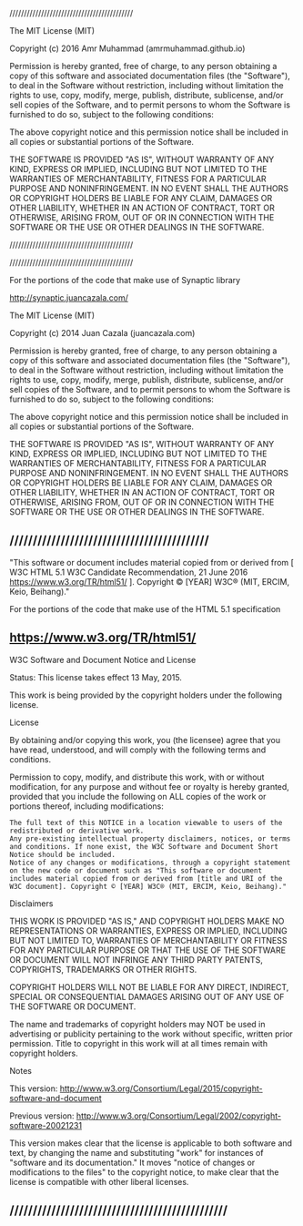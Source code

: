 ///////////////////////////////////////////


The MIT License (MIT)

Copyright (c) 2016 Amr Muhammad (amrmuhammad.github.io)

Permission is hereby granted, free of charge, to any person obtaining a copy
of this software and associated documentation files (the "Software"), to deal
in the Software without restriction, including without limitation the rights
to use, copy, modify, merge, publish, distribute, sublicense, and/or sell
copies of the Software, and to permit persons to whom the Software is
furnished to do so, subject to the following conditions:

The above copyright notice and this permission notice shall be included in all
copies or substantial portions of the Software.

THE SOFTWARE IS PROVIDED "AS IS", WITHOUT WARRANTY OF ANY KIND, EXPRESS OR
IMPLIED, INCLUDING BUT NOT LIMITED TO THE WARRANTIES OF MERCHANTABILITY,
FITNESS FOR A PARTICULAR PURPOSE AND NONINFRINGEMENT. IN NO EVENT SHALL THE
AUTHORS OR COPYRIGHT HOLDERS BE LIABLE FOR ANY CLAIM, DAMAGES OR OTHER
LIABILITY, WHETHER IN AN ACTION OF CONTRACT, TORT OR OTHERWISE, ARISING FROM,
OUT OF OR IN CONNECTION WITH THE SOFTWARE OR THE USE OR OTHER DEALINGS IN THE
SOFTWARE.

///////////////////////////////////////////

///////////////////////////////////////////

For the portions of the code that make use of
Synaptic library

http://synaptic.juancazala.com/


The MIT License (MIT)

Copyright (c) 2014 Juan Cazala (juancazala.com)

Permission is hereby granted, free of charge, to any person obtaining a copy
of this software and associated documentation files (the "Software"), to deal
in the Software without restriction, including without limitation the rights
to use, copy, modify, merge, publish, distribute, sublicense, and/or sell
copies of the Software, and to permit persons to whom the Software is
furnished to do so, subject to the following conditions:

The above copyright notice and this permission notice shall be included in all
copies or substantial portions of the Software.

THE SOFTWARE IS PROVIDED "AS IS", WITHOUT WARRANTY OF ANY KIND, EXPRESS OR
IMPLIED, INCLUDING BUT NOT LIMITED TO THE WARRANTIES OF MERCHANTABILITY,
FITNESS FOR A PARTICULAR PURPOSE AND NONINFRINGEMENT. IN NO EVENT SHALL THE
AUTHORS OR COPYRIGHT HOLDERS BE LIABLE FOR ANY CLAIM, DAMAGES OR OTHER
LIABILITY, WHETHER IN AN ACTION OF CONTRACT, TORT OR OTHERWISE, ARISING FROM,
OUT OF OR IN CONNECTION WITH THE SOFTWARE OR THE USE OR OTHER DEALINGS IN THE
SOFTWARE.

///////////////////////////////////////////
----

"This software or document includes material copied from or derived from 
[
W3C HTML 5.1 W3C Candidate Recommendation, 21 June 2016
https://www.w3.org/TR/html51/
]. 
Copyright © [YEAR] W3C® (MIT, ERCIM, Keio, Beihang)." 


For the portions of the code that make
use of the HTML 5.1 specification

https://www.w3.org/TR/html51/
----

W3C Software and Document Notice and License

Status: This license takes effect 13 May, 2015.

This work is being provided by the copyright holders under the following license.

License

By obtaining and/or copying this work, you (the licensee) agree that you have read, understood, and will comply with the following terms and conditions.

Permission to copy, modify, and distribute this work, with or without modification, for any purpose and without fee or royalty is hereby granted, provided that you include the following on ALL copies of the work or portions thereof, including modifications:

    The full text of this NOTICE in a location viewable to users of the redistributed or derivative work.
    Any pre-existing intellectual property disclaimers, notices, or terms and conditions. If none exist, the W3C Software and Document Short Notice should be included.
    Notice of any changes or modifications, through a copyright statement on the new code or document such as "This software or document includes material copied from or derived from [title and URI of the W3C document]. Copyright © [YEAR] W3C® (MIT, ERCIM, Keio, Beihang)." 

Disclaimers

THIS WORK IS PROVIDED "AS IS," AND COPYRIGHT HOLDERS MAKE NO REPRESENTATIONS OR WARRANTIES, EXPRESS OR IMPLIED, INCLUDING BUT NOT LIMITED TO, WARRANTIES OF MERCHANTABILITY OR FITNESS FOR ANY PARTICULAR PURPOSE OR THAT THE USE OF THE SOFTWARE OR DOCUMENT WILL NOT INFRINGE ANY THIRD PARTY PATENTS, COPYRIGHTS, TRADEMARKS OR OTHER RIGHTS.

COPYRIGHT HOLDERS WILL NOT BE LIABLE FOR ANY DIRECT, INDIRECT, SPECIAL OR CONSEQUENTIAL DAMAGES ARISING OUT OF ANY USE OF THE SOFTWARE OR DOCUMENT.

The name and trademarks of copyright holders may NOT be used in advertising or publicity pertaining to the work without specific, written prior permission. Title to copyright in this work will at all times remain with copyright holders.


Notes

This version: http://www.w3.org/Consortium/Legal/2015/copyright-software-and-document

Previous version: http://www.w3.org/Consortium/Legal/2002/copyright-software-20021231

This version makes clear that the license is applicable to both software and text, by changing the name and substituting "work" for instances of "software and its documentation." It moves "notice of changes or modifications to the files" to the copyright notice, to make clear that the license is compatible with other liberal licenses.

///////////////////////////////////////////////
----

